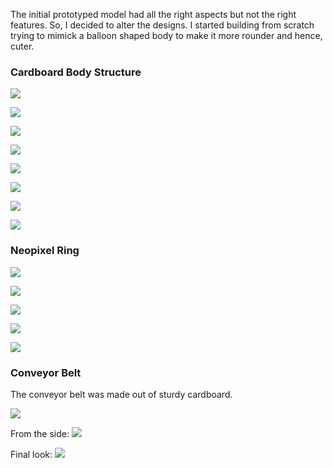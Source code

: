 The initial prototyped model had all the right aspects but not the right features. So, I decided to alter the designs. I started building from scratch trying to mimick a balloon shaped body to make it more rounder and hence, cuter.  

### Cardboard Body Structure
![](images/1card.JPG)

![](images/2card.JPG)

![](images/3card.JPG)

![](images/4card.JPG)

![](images/5card.JPG)

![](images/6card.JPG)

![](images/7card.JPG)

![](images/8card.JPG)

### Neopixel Ring
![](images/n1.JPG)

![](images/n2.JPG)

![](images/n3.JPG)

![](images/n4.JPG)

![](images/n5.JPG)

### Conveyor Belt

The conveyor belt was made out of sturdy cardboard.


![](images/con1.JPG)

From the side:
![](images/con2.JPG)

Final look:
![](images/con5.JPG)

